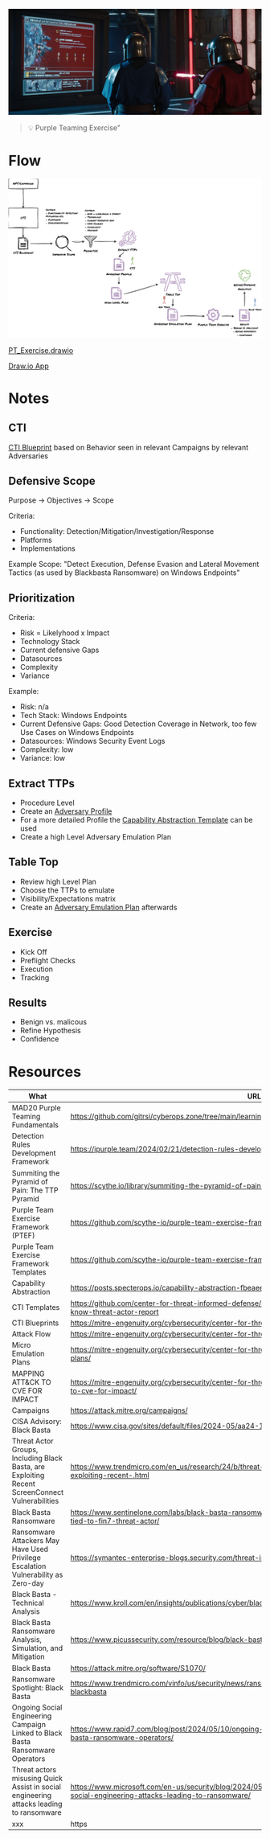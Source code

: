 
![Cyber security resources](images/purpleteaming.jpg "Cyber security resources")

> :bulb: Purple Teaming Exercise"


# Flow

![Cyber security resources](material/PT_Exercise.drawio.png "Cyber security resources")

[PT_Exercise.drawio](https://github.com/gitrsi/cyberops.zone/blob/main/resources/Purple%20Teaming%20Exercise/material/PT_Exercise.drawio)

[Draw.io App](https://app.diagrams.net)
# Notes

## CTI

[CTI Blueprint](https://mitre-engenuity.org/cybersecurity/center-for-threat-informed-defense/our-work/cti-blueprints/) based on Behavior seen in relevant Campaigns by relevant Adversaries

## Defensive Scope

Purpose -> Objectives -> Scope

Criteria:
- Functionality: Detection/Mitigation/Investigation/Response
- Platforms
- Implementations

Example Scope: "Detect Execution, Defense Evasion and Lateral Movement Tactics (as used by Blackbasta Ransomware) on Windows Endpoints"


## Prioritization

Criteria:
- Risk = Likelyhood x Impact
- Technology Stack
- Current defensive Gaps
- Datasources
- Complexity
- Variance

Example:
- Risk: n/a
- Tech Stack: Windows Endpoints
- Current Defensive Gaps: Good Detection Coverage in Network, too few Use Cases on Windows Endpoints
- Datasources: Windows Security Event Logs
- Complexity: low
- Variance: low

## Extract TTPs
- Procedure Level
- Create an [Adversary Profile](material/adversaryprofile.md)
- For a more detailed Profile the [Capability Abstraction Template](material/capabilityabstraction.md) can be used
- Create a high Level Adversary Emulation Plan

## Table Top
- Review high Level Plan
- Choose the TTPs to emulate
- Visibility/Expectations matrix
- Create an [Adversary Emulation Plan](https://attack.mitre.org/resources/adversary-emulation-plans/) afterwards

## Exercise
- Kick Off
- Preflight Checks
- Execution
- Tracking

## Results
- Benign vs. malicous
- Refine Hypothesis
- Confidence

# Resources

| What | URL | Description |
| ----------- | ----------- | ----------- |
| MAD20 Purple Teaming Fundamentals | https://github.com/gitrsi/cyberops.zone/tree/main/learning/MAD20%20Purple%20Teaming%20Fundamentals |  |
| Detection Rules Development Framework | https://ipurple.team/2024/02/21/detection-rules-development-framework/ | |
| Summiting the Pyramid of Pain: The TTP Pyramid | https://scythe.io/library/summiting-the-pyramid-of-pain-the-ttp-pyramid |  |
| Purple Team Exercise Framework (PTEF) | https://github.com/scythe-io/purple-team-exercise-framework/blob/master/PTEFv3.md |  |
| Purple Team Exercise Framework Templates | https://github.com/scythe-io/purple-team-exercise-framework/tree/master/templates |  |
| Capability Abstraction | https://posts.specterops.io/capability-abstraction-fbeaeeb26384 |  |
| CTI Templates | https://github.com/center-for-threat-informed-defense/cti-blueprints/wiki/CTI-Templates#user-content-know-threat-actor-report |  |
| CTI Blueprints | https://mitre-engenuity.org/cybersecurity/center-for-threat-informed-defense/our-work/cti-blueprints/ |  |
| Attack Flow | https://mitre-engenuity.org/cybersecurity/center-for-threat-informed-defense/our-work/attack-flow/ |  |
| Micro Emulation Plans | https://mitre-engenuity.org/cybersecurity/center-for-threat-informed-defense/our-work/micro-emulation-plans/ |  |
| MAPPING ATT&CK TO CVE FOR IMPACT | https://mitre-engenuity.org/cybersecurity/center-for-threat-informed-defense/our-work/mapping-attck-to-cve-for-impact/ |  |
| Campaigns | https://attack.mitre.org/campaigns/ |  |
| CISA Advisory: Black Basta | https://www.cisa.gov/sites/default/files/2024-05/aa24-131a-joint-csa-stopransomware-black-basta_1.pdf |  |
| Threat Actor Groups, Including Black Basta, are Exploiting Recent ScreenConnect Vulnerabilities | https://www.trendmicro.com/en_us/research/24/b/threat-actor-groups-including-black-basta-are-exploiting-recent-.html |  |
| Black Basta Ransomware | https://www.sentinelone.com/labs/black-basta-ransomware-attacks-deploy-custom-edr-evasion-tools-tied-to-fin7-threat-actor/ |  |
| Ransomware Attackers May Have Used Privilege Escalation Vulnerability as Zero-day | https://symantec-enterprise-blogs.security.com/threat-intelligence/black-basta-ransomware-zero-day |  |
| Black Basta - Technical Analysis | https://www.kroll.com/en/insights/publications/cyber/black-basta-technical-analysis |  |
| Black Basta Ransomware Analysis, Simulation, and Mitigation | https://www.picussecurity.com/resource/blog/black-basta-ransomware-analysis-cisa-alert-aa24-131a |  |
| Black Basta | https://attack.mitre.org/software/S1070/ |  |
| Ransomware Spotlight: Black Basta | https://www.trendmicro.com/vinfo/us/security/news/ransomware-spotlight/ransomware-spotlight-blackbasta |  |
| Ongoing Social Engineering Campaign Linked to Black Basta Ransomware Operators | https://www.rapid7.com/blog/post/2024/05/10/ongoing-social-engineering-campaign-linked-to-black-basta-ransomware-operators/ |  |
| Threat actors misusing Quick Assist in social engineering attacks leading to ransomware | https://www.microsoft.com/en-us/security/blog/2024/05/15/threat-actors-misusing-quick-assist-in-social-engineering-attacks-leading-to-ransomware/ |  |
| xxx | https |  |


